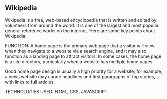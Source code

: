 ## Wikipedia 

Wikipedia is a free, web-based encyclopedia that is written and edited by volunteers from around the world. It is one of the largest and most popular general reference works on the internet. Here are some key points about Wikipedia:

FUNCTION:
A home page is the primary web page that a visitor will view when they navigate to a website via a search engine, and it may also function as a landing page to attract visitors. In some cases, the home page is a site directory, particularly when a website has multiple home pages.

Good home page design is usually a high priority for a website; for example, a news website may curate headlines and first paragraphs of top stories, with links to full articles.

TECHNOLOGIES USED: HTML, CSS, JAVASCRIPT.
